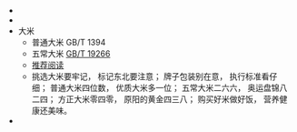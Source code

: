 -
-
- 大米
	- 普通大米 GB/T 1394
	- 五常大米 [GB/T 19266](https://openstd.samr.gov.cn/bzgk/gb/newGbInfo?hcno=B614FE1D068B395ECD778EF3876EA8DA)
	- [推荐阅读](https://www.v2ex.com/t/887422#reply47)
	- 挑选大米要牢记，
	  标记东北要注意；
	  牌子包装别在意，
	  执行标准看仔细；
	  普通大米四位数，
	  优质大米多一位；
	  五常大米二六六，
	  奥运盘锦八二四；
	  方正大米零四零，
	  原阳的黄金四三八；
	  购买好米做好饭，
	  营养健康还美味。
-